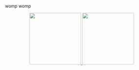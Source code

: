 womp womp

<p align="center">
  <a href="https://william278.net/">
    <img height=170rem src="https://github-readme-stats.vercel.app/api?username=ProdPreva1l&theme=gruvbox_light&show_icons=true&hide_border=true"/>
    <img height=170rem src="https://github-readme-stats.vercel.app/api/top-langs?username=ProdPreva1l&theme=gruvbox_light&show_icons=true&hide_border=true&layout=compact"/>
  </a>
</p>
